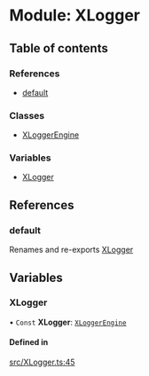 # Module: XLogger

## Table of contents

### References

- [default](../wiki/XLogger#default)

### Classes

- [XLoggerEngine](../wiki/XLogger.XLoggerEngine)

### Variables

- [XLogger](../wiki/XLogger#xlogger)

## References

### default

Renames and re-exports [XLogger](../wiki/XLogger#xlogger)

## Variables

### XLogger

• `Const` **XLogger**: [`XLoggerEngine`](../wiki/XLogger.XLoggerEngine)

#### Defined in

[src/XLogger.ts:45](https://github.com/fridman-tamir/XPell/blob/c77c55e/src/XLogger.ts#L45)
